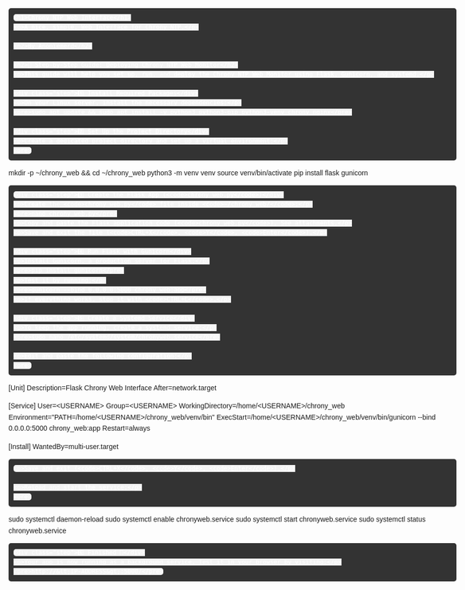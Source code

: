 <!DOCTYPE html>
<html lang="en">
<head>
    <meta charset="UTF-8">
    <meta name="viewport" content="width=device-width, initial-scale=1.0">
    <title>Chrony NTP Web Interface - Setup Guide</title>
    <style>
        body {
            font-family: Arial, sans-serif;
            line-height: 1.6;
            margin: 40px auto;
            max-width: 900px;
            padding: 20px;
        }
        h1, h2 {
            color: #333;
        }
        code {
            background: #f4f4f4;
            padding: 4px;
            border-radius: 5px;
        }
        pre {
            background: #333;
            color: #fff;
            padding: 10px;
            border-radius: 5px;
            overflow-x: auto;
        }
        .step {
            font-size: 1.2em;
            font-weight: bold;
            margin-top: 20px;
        }
        ul {
            list-style: none;
            padding: 0;
        }
        ul li {
            margin-bottom: 10px;
        }
    </style>
</head>
<body>

    <h1>Chrony NTP Web Interface</h1>
    <p>A nice, simple, Web Interface for Chrony NTP.</p>

    <h2>By Anoniemerd</h2>

    <h2>📌 Step-by-Step Guide: Deploying Chrony NTP Web Monitor</h2>
    <p>This guide will help you set up, run, and deploy the Chrony NTP Web Monitor using Flask, Gunicorn, and systemd.</p>

    <div class="step">1️⃣ Install Required Packages</div>
    <p>On your Linux server, install the necessary dependencies:</p>
    <pre>sudo apt update && sudo apt install -y python3 python3-pip python3-venv chrony nginx</pre>

    <div class="step">2️⃣ Set Up the Project Directory</div>
    <p>Create a dedicated project directory and set up a virtual environment:</p>
    <pre>
mkdir -p ~/chrony_web && cd ~/chrony_web
python3 -m venv venv
source venv/bin/activate
pip install flask gunicorn
    </pre>

    <div class="step">3️⃣ Create the Flask App (<code>chrony_web.py</code>)</div>
    <p>Create the <code>chrony_web.py</code> file inside <code>~/chrony_web/</code>:</p>
    <pre>nano chrony_web.py</pre>
    <p>Copy and paste the Flask application code (<code>chrony_web.py</code>). See attachments.</p>
    <p>Save and exit the file (<code>CTRL+X</code>, <code>Y</code>, <code>Enter</code>).</p>

    <div class="step">4️⃣ Run Flask with Gunicorn</div>
    <p>Install Gunicorn, a production server for Flask:</p>
    <pre>pip install gunicorn</pre>
    <p>Test it by running:</p>
    <pre>gunicorn --bind 0.0.0.0:5000 chrony_web:app</pre>
    <p>If everything works, stop it with <code>CTRL+C</code>.</p>

    <div class="step">5️⃣ Create a Systemd Service</div>
    <p>To keep the app running, create a systemd service:</p>
    <pre>sudo nano /etc/systemd/system/chronyweb.service</pre>

    <p>Edit and paste the following configuration:</p>
    <pre>
[Unit]
Description=Flask Chrony Web Interface
After=network.target

[Service]
User=&lt;USERNAME&gt;
Group=&lt;USERNAME&gt;
WorkingDirectory=/home/&lt;USERNAME&gt;/chrony_web
Environment="PATH=/home/&lt;USERNAME&gt;/chrony_web/venv/bin"
ExecStart=/home/&lt;USERNAME&gt;/chrony_web/venv/bin/gunicorn --bind 0.0.0.0:5000 chrony_web:app
Restart=always

[Install]
WantedBy=multi-user.target
    </pre>

    <p>Save and exit (<code>CTRL+X</code>, <code>Y</code>, <code>Enter</code>).</p>

    <p>Reload and start the service:</p>
    <pre>
sudo systemctl daemon-reload
sudo systemctl enable chronyweb.service
sudo systemctl start chronyweb.service
sudo systemctl status chronyweb.service
    </pre>

    <div class="step">6️⃣ Finished 🎉</div>
    <p>Your app is now running as a background service. Test it in your browser by visiting:</p>
    <pre>http://&lt;IP-ADDRESS&gt;:5000/</pre>

</body>
</html>
